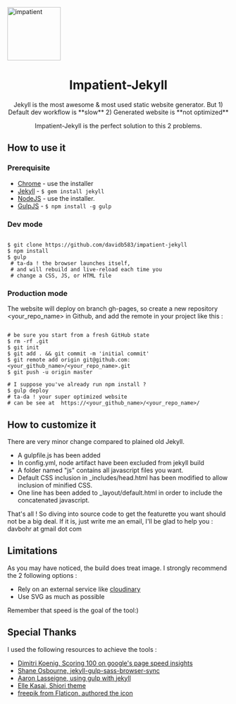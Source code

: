 
<p align="center">

<img align="center" src="http://res.cloudinary.com/toutuncafe/image/upload/c_scale,w_62/v1464290677/going-to-work_xpo4ji.svg"
width="121" alt="impatient">

</p>



<h1 align="center">Impatient-Jekyll</h1>
<p align="center">Jekyll is the most awesome & most used static website generator. But 1) Default dev workflow is **slow** 2) Generated website is **not optimized**</p>
<p align="center">Impatient-Jekyll is the perfect solution to this 2 problems.</p>



## How to use it

### Prerequisite


 - [Chrome](https://www.google.com/chrome/) - use the installer
 - [Jekyll](https://jekyllrb.com/) - ```$ gem install jekyll```
 - [NodeJS](https://nodejs.org/en/download/) - use the installer.
 - [GulpJS](http://gulpjs.com/GulpJS) - ```$ npm install -g gulp ```

### Dev mode

```shell

$ git clone https://github.com/davidb583/impatient-jekyll
$ npm install
$ gulp
 # ta-da ! the browser launches itself,
 # and will rebuild and live-reload each time you
 # change a CSS, JS, or HTML file
```

### Production mode

The website will deploy on branch gh-pages, so create a new repository <your_repo_name> in Github, and add the remote in your project like this :


```shell

# be sure you start from a fresh GitHub state
$ rm -rf .git
$ git init
$ git add . && git commit -m 'initial commit'
$ git remote add origin git@github.com:<your_github_name>/<your_repo_name>.git
$ git push -u origin master

# I suppose you've already run npm install ?
$ gulp deploy
# ta-da ! your super optimized website
# can be see at  https://<your_github_name>/<your_repo_name>/
```


## How to customize it

There are very minor change compared to plained old Jekyll.

 - A gulpfile.js has been added
 - In config.yml, node artifact have been excluded from jekyll build
 - A folder named "js" contains all javascript files you want.
 - Default CSS inclusion in _includes/head.html has been modified to allow inclusion of minified CSS.
 - One line has been added to _layout/default.html in order to include the concatenated javascript.



 That's all ! So diving into source code to get the featurette you want should not be a big deal. If it is, just write me an email, I'll be glad to help you : davbohr at gmail dot com

## Limitations

As you may have noticed, the build does treat image. I strongly recommend the 2 following options :
- Rely on an external service like [cloudinary](https://cloudinary.com/)
- Use SVG as much as possible

Remember that speed is the goal of the tool:)

## Special Thanks

I used the following resources to achieve the tools :

 - [Dimitri Koenig, Scoring 100 on google's page speed insights]( https://www.dimitrikoenig.net/scoring-100-on-googles-pagespeed-insights.html)
 - [Shane Osbourne, jekyll-gulp-sass-browser-sync](https://github.com/shakyShane/jekyll-gulp-sass-browser-sync)
 - [Aaron Lasseigne, using gulp with jekyll](http://aaronlasseigne.com/2016/02/03/using-gulp-with-jekyll/)
 - [Elle Kasai, Shiori theme](https://github.com/ellekasai/shiori)
 - [freepik from Flaticon, authored the icon](http://www.flaticon.com/authors/freepik)
